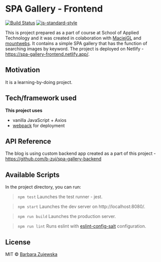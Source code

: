 # SPA Gallery - Frontend

[![Build Status](https://travis-ci.com/travis-ci/travis-web.svg?branch=master)](https://travis-ci.com/travis-ci/travis-web)
[![js-standard-style](https://img.shields.io/badge/code%20style-standard-brightgreen.svg?style=flat)](https://github.com/feross/standard)
 
This is project prepared as a part of course at School of Applied Technology </salt> and it was created in colaboration with [MaciejGL](https://github.com/MaciejGL) and [mountwebs](https://github.com/mountwebs). It contains a simple SPA gallery that has the function of searching images by keyword. The project is deployed on Netlify - https://spa-gallery-frontend.netlify.app/.

## Motivation
It is a learning-by-doing project.

## Tech/framework used
<b>This project uses</b>
- vanilla JavaScript + Axios
- [webpack](https://webpack.js.org/) for deployment

## API Reference
The blog is using custom backend app created as a part of this project - https://github.com/b-zuj/spa-gallery-backend

## Available Scripts
In the project directory, you can run:

> `npm test`
Launches the test runner - jest.

> `npm start`
Launches the dev server on http://localhost:8080/.

> `npm run build`
Launches the production server.

> `npm run lint`
Runs eslint with [eslint-config-salt](https://github.com/appliedtechnology/eslint-config-salt) configuration.

## License
MIT © [Barbara Zujewska]()
